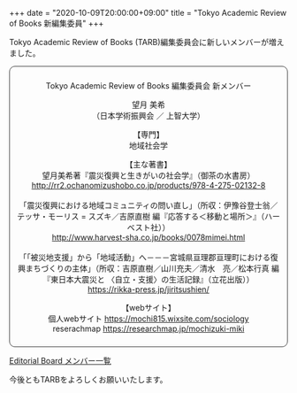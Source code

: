 +++
date = "2020-10-09T20:00:00+09:00"
title = "Tokyo Academic Review of Books 新編集委員"
+++

Tokyo Academic Review of Books (TARB)編集委員会に新しいメンバーが増えました。

<div style="padding: 10px; margin-bottom: 10px; border: 1px solid #333333; border-radius: 10px; text-align: center;">
<p></p>
<p>Tokyo Academic Review of Books 編集委員会 新メンバー</p>
<p>望月 美希</br>
（日本学術振興会 ／ 上智大学）</p>
<p>【専門】</br>地域社会学</p>
<p>【主な著書】</br>
望月美希著『震災復興と生きがいの社会学』（御茶の水書房）</br>
<a href=http://rr2.ochanomizushobo.co.jp/products/978-4-275-02132-8>http://rr2.ochanomizushobo.co.jp/products/978-4-275-02132-8</a></br></br>
「震災復興における地域コミュニティの問い直し」（所収：伊豫谷登士翁／テッサ・モーリス = スズキ／吉原直樹 編『応答する＜移動と場所＞』（ハーベスト社））</br>
<a href=http://www.harvest-sha.co.jp/books/0078mimei.html>http://www.harvest-sha.co.jp/books/0078mimei.html</a></br></br>
「「被災地支援」から「地域活動」へ－－－宮城県亘理郡亘理町における復興まちづくりの主体」（所収：吉原直樹／山川充夫／清水　亮／松本行真 編『東日本大震災と 〈自立・支援〉の生活記録』（立花出版））</br>
<a href=https://rikka-press.jp/jiritsushien/>https://rikka-press.jp/jiritsushien/</a>
</p>
<p>【webサイト】</br>
個人webサイト <a href=https://mochi815.wixsite.com/sociology>https://mochi815.wixsite.com/sociology</a></br>
reserachmap <a href=https://researchmap.jp/mochizuki-miki>https://researchmap.jp/mochizuki-miki</a>
</p>
</div>

[Editorial Board メンバー一覧](https://tarb.yamanami.tokyo/p/about.html)

今後ともTARBをよろしくお願いいたします。
